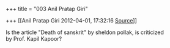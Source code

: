 +++
title = "003 Anil Pratap Giri"

+++
[[Anil Pratap Giri	2012-04-01, 17:32:16 [Source](https://groups.google.com/g/bvparishat/c/Utmhol0VdiI)]]



Is the article "Death of sanskrit" by sheldon pollak, is criticized  
by Prof. Kapil Kapoor?

